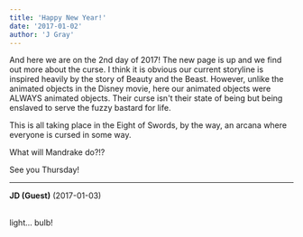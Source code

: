 ```yaml
---
title: 'Happy New Year!'
date: '2017-01-02'
author: 'J Gray'
---
```


<p>And here we are on the 2nd day of 2017! The new page is up and we find out more about the curse. I think it is obvious our current storyline is inspired heavily by the story of Beauty and the Beast. However, unlike the animated objects in the Disney movie, here our animated objects were ALWAYS animated objects. Their curse isn't their state of being but being enslaved to serve the fuzzy bastard for life.</p><p>This is all taking place in the Eight of Swords, by the way, an arcana where everyone is cursed in some way.</p><p>What will Mandrake do?!?</p><p>See you Thursday!</p>

---
**JD (Guest)** (2017-01-03)

<br> light... bulb!<br>

